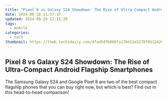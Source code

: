 ```yaml
---
title: "Pixel 8 vs Galaxy S24 Showdown: The Rise of Ultra-Compact Android Flagship Smartphones"
date: 2024-08-28 11:57:37
updated: 2024-08-29 12:11:20
tags:
  - mobile
categories:
  - tech
thumbnail: https://thmb.techidaily.com/4fad5dfb068fa17bd11d3278f05324268f19f0e4e3fba2cd6b2af2a6f5ad615e.jpg
---
```


## Pixel 8 vs Galaxy S24 Showdown: The Rise of Ultra-Compact Android Flagship Smartphones

The Samsung Galaxy S24 and Google Pixel 8 are two of the best compact flagship phones that you can buy right now, but which is best? Find out in this head-to-head comparison!

<ins class="adsbygoogle"
     style="display:block"
     data-ad-format="autorelaxed"
     data-ad-client="ca-pub-7571918770474297"
     data-ad-slot="1223367746"></ins>



<ins class="adsbygoogle"
     style="display:block"
     data-ad-client="ca-pub-7571918770474297"
     data-ad-slot="8358498916"
     data-ad-format="auto"
     data-full-width-responsive="true"></ins>
